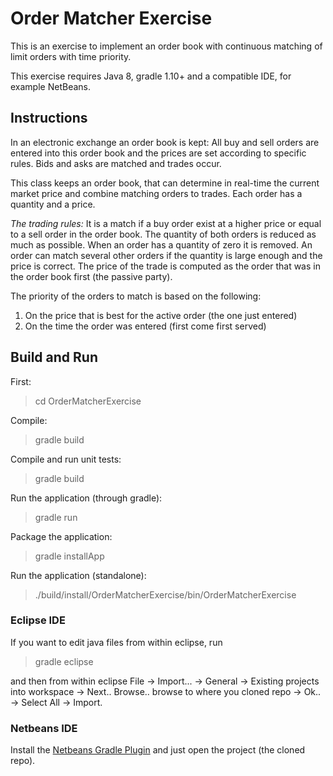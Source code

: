 # Order Matcher Exercise #
This is an exercise to implement an order book with continuous matching of limit
orders with time priority.

This exercise requires Java 8, gradle 1.10+ and a compatible IDE, for example NetBeans.

## Instructions
In an electronic exchange an order book is kept: All buy and sell orders are entered into this order book and the prices are set according to specific rules. Bids and asks are matched and trades occur.

This class keeps an order book, that can determine in real-time the current market price and combine matching orders to trades. Each order has a quantity and a price.

*The trading rules:*
It is a match if a buy order exist at a higher price or equal to a sell order in the order book. The quantity of both orders is reduced as much as possible. When an order has a quantity of zero it is removed. An order can match several other orders if the quantity is large enough and the price is correct. The price of the trade is computed as the order that was in the order book first (the passive party).

The priority of the orders to match is based on the following:

  1. On the price that is best for the active order (the one just entered)
  2. On the time the order was entered (first come first served)

## Build and Run ##
First:
>cd OrderMatcherExercise

Compile:
>gradle build

Compile and run unit tests:
>gradle build

Run the application (through gradle):
>gradle run

Package the application:
>gradle installApp

Run the application (standalone):
>./build/install/OrderMatcherExercise/bin/OrderMatcherExercise

### Eclipse IDE ###

If you want to edit java files from within eclipse, run
>gradle eclipse

and then from within eclipse File -> Import... -> General -> Existing projects into workspace -> Next.. Browse.. browse to where you cloned repo -> Ok.. -> Select All -> Import.

### Netbeans IDE ###

Install the [Netbeans Gradle Plugin](http://plugins.netbeans.org/plugin/44510/gradle-support) and just open the project (the cloned repo).
